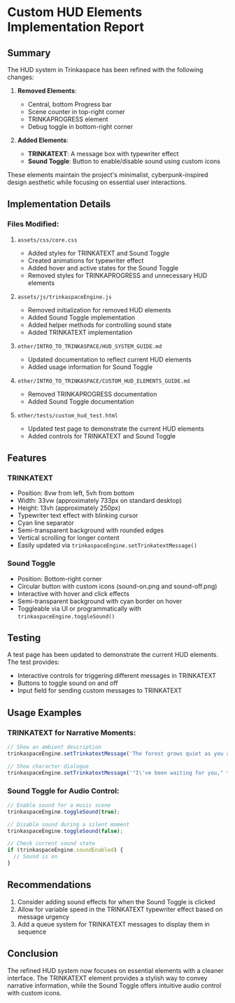# Custom HUD Elements Implementation Report

## Summary

The HUD system in Trinkaspace has been refined with the following changes:

1. **Removed Elements**:
   - Central, bottom Progress bar
   - Scene counter in top-right corner
   - TRINKAPROGRESS element
   - Debug toggle in bottom-right corner

2. **Added Elements**:
   - **TRINKATEXT**: A message box with typewriter effect
   - **Sound Toggle**: Button to enable/disable sound using custom icons

These elements maintain the project's minimalist, cyberpunk-inspired design aesthetic while focusing on essential user interactions.

## Implementation Details

### Files Modified:

1. `assets/css/core.css`
   - Added styles for TRINKATEXT and Sound Toggle
   - Created animations for typewriter effect
   - Added hover and active states for the Sound Toggle
   - Removed styles for TRINKAPROGRESS and unnecessary HUD elements

2. `assets/js/trinkaspaceEngine.js`
   - Removed initialization for removed HUD elements
   - Added Sound Toggle implementation 
   - Added helper methods for controlling sound state
   - Added TRINKATEXT implementation

3. `other/INTRO_TO_TRINKASPACE/HUD_SYSTEM_GUIDE.md`
   - Updated documentation to reflect current HUD elements
   - Added usage information for Sound Toggle

4. `other/INTRO_TO_TRINKASPACE/CUSTOM_HUD_ELEMENTS_GUIDE.md`
   - Removed TRINKAPROGRESS documentation
   - Added Sound Toggle documentation

5. `other/tests/custom_hud_test.html`
   - Updated test page to demonstrate the current HUD elements
   - Added controls for TRINKATEXT and Sound Toggle

## Features

### TRINKATEXT
- Position: 8vw from left, 5vh from bottom
- Width: 33vw (approximately 733px on standard desktop)
- Height: 13vh (approximately 250px)
- Typewriter text effect with blinking cursor
- Cyan line separator
- Semi-transparent background with rounded edges
- Vertical scrolling for longer content
- Easily updated via `trinkaspaceEngine.setTrinkatextMessage()`

### Sound Toggle
- Position: Bottom-right corner
- Circular button with custom icons (sound-on.png and sound-off.png)
- Interactive with hover and click effects
- Semi-transparent background with cyan border on hover
- Toggleable via UI or programmatically with `trinkaspaceEngine.toggleSound()`

## Testing

A test page has been updated to demonstrate the current HUD elements. The test provides:
- Interactive controls for triggering different messages in TRINKATEXT
- Buttons to toggle sound on and off
- Input field for sending custom messages to TRINKATEXT

## Usage Examples

### TRINKATEXT for Narrative Moments:

```javascript
// Show an ambient description
trinkaspaceEngine.setTrinkatextMessage('The forest grows quiet as you approach the clearing...');

// Show character dialogue
trinkaspaceEngine.setTrinkatextMessage('"I\'ve been waiting for you," the stranger whispers.');
```

### Sound Toggle for Audio Control:

```javascript
// Enable sound for a music scene
trinkaspaceEngine.toggleSound(true);

// Disable sound during a silent moment
trinkaspaceEngine.toggleSound(false);

// Check current sound state
if (trinkaspaceEngine.soundEnabled) {
  // Sound is on
}
```

## Recommendations

1. Consider adding sound effects for when the Sound Toggle is clicked
2. Allow for variable speed in the TRINKATEXT typewriter effect based on message urgency
3. Add a queue system for TRINKATEXT messages to display them in sequence

## Conclusion

The refined HUD system now focuses on essential elements with a cleaner interface. The TRINKATEXT element provides a stylish way to convey narrative information, while the Sound Toggle offers intuitive audio control with custom icons.
